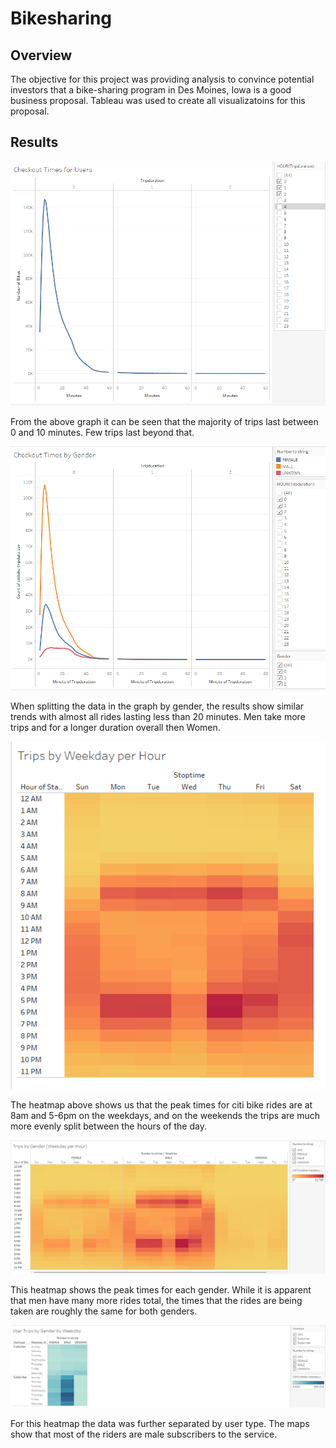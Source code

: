 # Bikesharing

## Overview

The objective for this project was providing analysis to convince potential investors that a bike-sharing program in Des Moines, Iowa is a good business proposal. Tableau was used to create all visualizatoins for this proposal. 

## Results
![checkout_duration_total](/Resources/checkout_duration_total.png)

From the above graph it can be seen that the majority of trips last between 0 and 10 minutes. Few trips last beyond that.

![checkout_by_gender](/Resources/checkout_by_gender.png)

When splitting the data in the graph by gender, the results show similar trends with almost all rides lasting less than 20 minutes. Men take more trips and for a longer duration overall then Women.

![heatmap of trips by hour per day](/Resources/trips_heatmap_perhour.png)

The heatmap above shows us that the peak times for citi bike rides are at 8am and 5-6pm on the weekdays, and on the weekends the trips are much more evenly split between the hours of the day.

![heatmap_gender_perday_byhour](/Resources/trips_by_gender_perhour.png)

This heatmap shows the peak times for each gender. While it is apparent that men have many more rides total, the times that the rides are being taken are roughly the same for both genders.

![trips by usertype and gender per hour per day](/Resources/user_trips_by_type.png)

For this heatmap the data was further separated by user type. The maps show that most of the riders are male subscribers to the service.